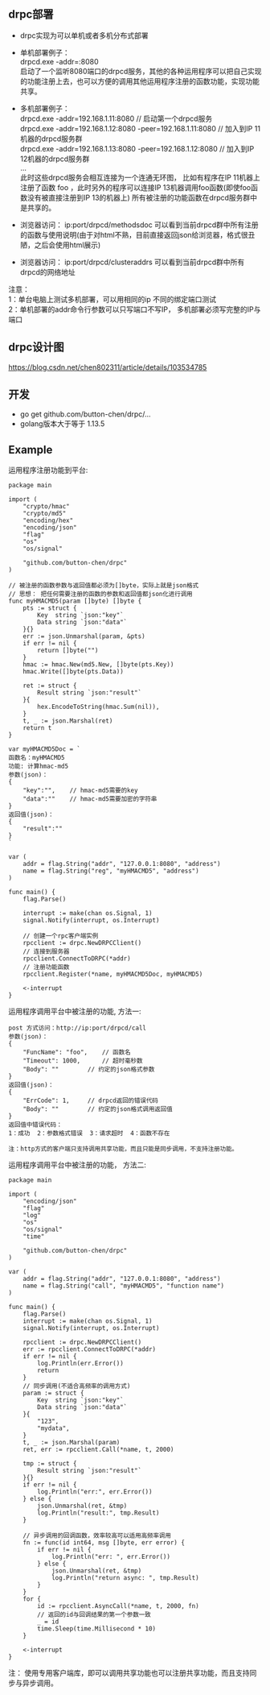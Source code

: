 ## drpc部署
- drpc实现为可以单机或者多机分布式部署
- 单机部署例子：  
drpcd.exe -addr=:8080  
启动了一个监听8080端口的drpcd服务，其他的各种运用程序可以把自己实现的功能注册上去，也可以方便的调用其他运用程序注册的函数功能，实现功能共享。

- 多机部署例子：  
drpcd.exe -addr=192.168.1.11:8080          // 启动第一个drpcd服务  
drpcd.exe -addr=192.168.1.12:8080 -peer=192.168.1.11:8080    // 加入到IP 11机器的drpcd服务群  
drpcd.exe -addr=192.168.1.13:8080 -peer=192.168.1.12:8080    // 加入到IP 12机器的drpcd服务群  
...   
此时这些drpcd服务会相互连接为一个连通无环图， 比如有程序在IP 11机器上注册了函数 foo ，此时另外的程序可以连接IP 13机器调用foo函数(即使foo函数没有被直接注册到IP 13的机器上) 所有被注册的功能函数在drpcd服务群中是共享的。  

- 浏览器访问： ip:port/drpcd/methodsdoc 可以看到当前drpcd群中所有注册的函数与使用说明(由于对html不熟，目前直接返回json给浏览器，格式很丑陋，之后会使用html展示)  
- 浏览器访问： ip:port/drpcd/clusteraddrs 可以看到当前drpcd群中所有drpcd的网络地址
 
注意：  
1：单台电脑上测试多机部署，可以用相同的ip 不同的绑定端口测试  
2：单机部署的addr命令行参数可以只写端口不写IP， 多机部署必须写完整的IP与端口  

## drpc设计图
https://blog.csdn.net/chen802311/article/details/103534785

## 开发

- go get github.com/button-chen/drpc/...
- golang版本大于等于 1.13.5

## Example
运用程序注册功能到平台:

```golang
package main

import (
	"crypto/hmac"
	"crypto/md5"
	"encoding/hex"
	"encoding/json"
	"flag"
	"os"
	"os/signal"

	"github.com/button-chen/drpc"
)

// 被注册的函数参数与返回值都必须为[]byte，实际上就是json格式
// 思想： 把任何需要注册的函数的参数和返回值都json化进行调用
func myHMACMD5(param []byte) []byte {
	pts := struct {
		Key  string `json:"key"`
		Data string `json:"data"`
	}{}
	err := json.Unmarshal(param, &pts)
	if err != nil {
		return []byte("")
	}
	hmac := hmac.New(md5.New, []byte(pts.Key))
	hmac.Write([]byte(pts.Data))

	ret := struct {
		Result string `json:"result"`
	}{
		hex.EncodeToString(hmac.Sum(nil)),
	}
	t, _ := json.Marshal(ret)
	return t
}

var myHMACMD5Doc = `
函数名：myHMACMD5 
功能: 计算hmac-md5
参数(json)：
{
	"key":"",    // hmac-md5需要的key
	"data":""    // hmac-md5需要加密的字符串
}
返回值(json)：
{
	"result":""
}
`

var (
	addr = flag.String("addr", "127.0.0.1:8080", "address")
	name = flag.String("reg", "myHMACMD5", "address")
)

func main() {
	flag.Parse()

	interrupt := make(chan os.Signal, 1)
	signal.Notify(interrupt, os.Interrupt)

	// 创建一个rpc客户端实例
	rpcclient := drpc.NewDRPCClient()
	// 连接到服务器
	rpcclient.ConnectToDRPC(*addr)
	// 注册功能函数
	rpcclient.Register(*name, myHMACMD5Doc, myHMACMD5)

	<-interrupt
}
```

运用程序调用平台中被注册的功能, 方法一:  
```golang
post 方式访问：http://ip:port/drpcd/call   
参数(json)：  
{  
	"FuncName": "foo",    // 函数名  
	"Timeout": 1000,      // 超时毫秒数  
	"Body": ""	      // 约定的json格式参数  
}  
返回值(json)：  
{  
	"ErrCode": 1,     // drpcd返回的错误代码  
	"Body": ""        // 约定的json格式调用返回值  
}  
返回值中错误代码：  
1：成功  2：参数格式错误  3：请求超时  4：函数不存在   
  
注：http方式的客户端只支持调用共享功能，而且只能是同步调用，不支持注册功能。  
``` 

运用程序调用平台中被注册的功能， 方法二:  
  
```golang
package main

import (
	"encoding/json"
	"flag"
	"log"
	"os"
	"os/signal"
	"time"

	"github.com/button-chen/drpc"
)

var (
	addr = flag.String("addr", "127.0.0.1:8080", "address")
	name = flag.String("call", "myHMACMD5", "function name")
)

func main() {
	flag.Parse()
	interrupt := make(chan os.Signal, 1)
	signal.Notify(interrupt, os.Interrupt)

	rpcclient := drpc.NewDRPCClient()
	err := rpcclient.ConnectToDRPC(*addr)
	if err != nil {
		log.Println(err.Error())
		return
	}
	// 同步调用(不适合高频率的调用方式)
	param := struct {
		Key  string `json:"key"`
		Data string `json:"data"`
	}{
		"123",
		"mydata",
	}
	t, _ := json.Marshal(param)
	ret, err := rpcclient.Call(*name, t, 2000)

	tmp := struct {
		Result string `json:"result"`
	}{}
	if err != nil {
		log.Println("err:", err.Error())
	} else {
		json.Unmarshal(ret, &tmp)
		log.Println("result:", tmp.Result)
	}

	// 异步调用的回调函数，效率较高可以适用高频率调用
	fn := func(id int64, msg []byte, err error) {
		if err != nil {
			log.Println("err: ", err.Error())
		} else {
			json.Unmarshal(ret, &tmp)
			log.Println("return async: ", tmp.Result)
		}
	}
	for {
		id := rpcclient.AsyncCall(*name, t, 2000, fn)
		// 返回的id与回调结果的第一个参数一致
		_ = id
		time.Sleep(time.Millisecond * 10)
	}

	<-interrupt
}
```
注： 使用专用客户端库，即可以调用共享功能也可以注册共享功能，而且支持同步与异步调用。

